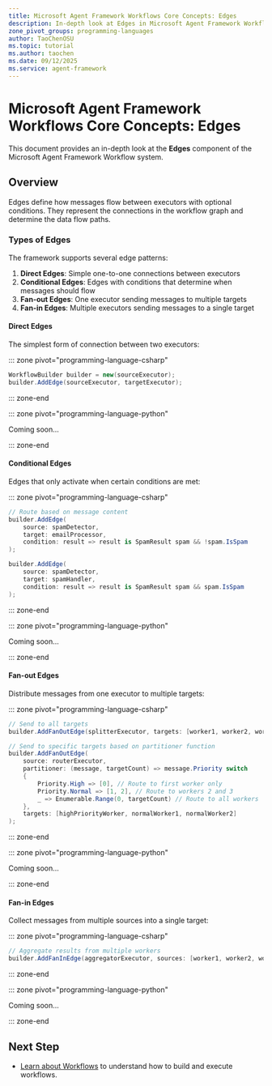 ```yaml
---
title: Microsoft Agent Framework Workflows Core Concepts: Edges
description: In-depth look at Edges in Microsoft Agent Framework Workflows.
zone_pivot_groups: programming-languages
author: TaoChenOSU
ms.topic: tutorial
ms.author: taochen
ms.date: 09/12/2025
ms.service: agent-framework
---
```


# Microsoft Agent Framework Workflows Core Concepts: Edges

This document provides an in-depth look at the **Edges** component of the Microsoft Agent Framework Workflow system.

## Overview

Edges define how messages flow between executors with optional conditions. They represent the connections in the workflow graph and determine the data flow paths.

### Types of Edges

The framework supports several edge patterns:

1. **Direct Edges**: Simple one-to-one connections between executors
2. **Conditional Edges**: Edges with conditions that determine when messages should flow
3. **Fan-out Edges**: One executor sending messages to multiple targets
4. **Fan-in Edges**: Multiple executors sending messages to a single target

#### Direct Edges

The simplest form of connection between two executors:

::: zone pivot="programming-language-csharp"

```csharp
WorkflowBuilder builder = new(sourceExecutor);
builder.AddEdge(sourceExecutor, targetExecutor);
```

::: zone-end

::: zone pivot="programming-language-python"

Coming soon...

::: zone-end

#### Conditional Edges

Edges that only activate when certain conditions are met:

::: zone pivot="programming-language-csharp"

```csharp
// Route based on message content
builder.AddEdge(
    source: spamDetector, 
    target: emailProcessor, 
    condition: result => result is SpamResult spam && !spam.IsSpam
);

builder.AddEdge(
    source: spamDetector,
    target: spamHandler,
    condition: result => result is SpamResult spam && spam.IsSpam
);
```

::: zone-end

::: zone pivot="programming-language-python"

Coming soon...

::: zone-end

#### Fan-out Edges

Distribute messages from one executor to multiple targets:

::: zone pivot="programming-language-csharp"

```csharp
// Send to all targets
builder.AddFanOutEdge(splitterExecutor, targets: [worker1, worker2, worker3]);

// Send to specific targets based on partitioner function
builder.AddFanOutEdge(
    source: routerExecutor,
    partitioner: (message, targetCount) => message.Priority switch
    {
        Priority.High => [0], // Route to first worker only
        Priority.Normal => [1, 2], // Route to workers 2 and 3
        _ => Enumerable.Range(0, targetCount) // Route to all workers
    },
    targets: [highPriorityWorker, normalWorker1, normalWorker2]
);
```

::: zone-end

::: zone pivot="programming-language-python"

Coming soon...

::: zone-end

#### Fan-in Edges

Collect messages from multiple sources into a single target:

::: zone pivot="programming-language-csharp"

```csharp
// Aggregate results from multiple workers
builder.AddFanInEdge(aggregatorExecutor, sources: [worker1, worker2, worker3]);
```

::: zone-end

::: zone pivot="programming-language-python"

Coming soon...

::: zone-end

## Next Step

- [Learn about Workflows](../workflows.md) to understand how to build and execute workflows.